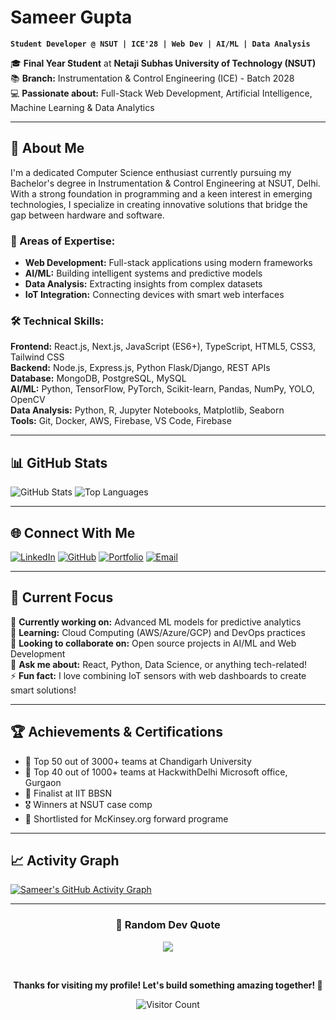 # Sameer Gupta 

**`Student Developer @ NSUT | ICE'28 | Web Dev | AI/ML | Data Analysis`**

🎓 **Final Year Student** at **Netaji Subhas University of Technology (NSUT)**  
📚 **Branch:** Instrumentation & Control Engineering (ICE) - Batch 2028  
💻 **Passionate about:** Full-Stack Web Development, Artificial Intelligence, Machine Learning & Data Analytics

---

## 🚀 About Me

I'm a dedicated Computer Science enthusiast currently pursuing my Bachelor's degree in Instrumentation & Control Engineering at NSUT, Delhi. With a strong foundation in programming and a keen interest in emerging technologies, I specialize in creating innovative solutions that bridge the gap between hardware and software.

### 🎯 Areas of Expertise:
- **Web Development:** Full-stack applications using modern frameworks
- **AI/ML:** Building intelligent systems and predictive models  
- **Data Analysis:** Extracting insights from complex datasets
- **IoT Integration:** Connecting devices with smart web interfaces

### 🛠️ Technical Skills:
**Frontend:** React.js, Next.js, JavaScript (ES6+), TypeScript, HTML5, CSS3, Tailwind CSS  
**Backend:** Node.js, Express.js, Python Flask/Django, REST APIs  
**Database:** MongoDB, PostgreSQL, MySQL  
**AI/ML:** Python, TensorFlow, PyTorch, Scikit-learn, Pandas, NumPy, YOLO, OpenCV  
**Data Analysis:** Python, R, Jupyter Notebooks, Matplotlib, Seaborn  
**Tools:** Git, Docker, AWS, Firebase, VS Code, Firebase

---

## 📊 GitHub Stats

![GitHub Stats](https://github-readme-stats.vercel.app/api?username=sam-eer12&show_icons=true&theme=radical&count_private=true)
![Top Languages](https://github-readme-stats.vercel.app/api/top-langs/?username=sam-eer12&layout=compact&theme=radical)

---

## 🌐 Connect With Me

[![LinkedIn](https://img.shields.io/badge/LinkedIn-0077B5?style=for-the-badge&logo=linkedin&logoColor=white)](https://www.linkedin.com/in/sameer-gupta-768b28312/)
[![GitHub](https://img.shields.io/badge/GitHub-100000?style=for-the-badge&logo=github&logoColor=white)](https://github.com/sam-eer12)
[![Portfolio](https://img.shields.io/badge/Portfolio-FF5722?style=for-the-badge&logo=todoist&logoColor=white)](https://sameergupta.dev)
[![Email](https://img.shields.io/badge/Email-D14836?style=for-the-badge&logo=gmail&logoColor=white)](mailto:sameer.gupta.ug24@nsut.ac.in)

---

## 💼 Current Focus

🔭 **Currently working on:** Advanced ML models for predictive analytics  
🌱 **Learning:** Cloud Computing (AWS/Azure/GCP) and DevOps practices  
👯 **Looking to collaborate on:** Open source projects in AI/ML and Web Development  
💬 **Ask me about:** React, Python, Data Science, or anything tech-related!  
⚡ **Fun fact:** I love combining IoT sensors with web dashboards to create smart solutions!

---

## 🏆 Achievements & Certifications

- 🥇 Top 50 out of 3000+ teams at Chandigarh University 
- 📜 Top 40 out of 1000+ teams at HackwithDelhi Microsoft office, Gurgaon
- 📜 Finalist at IIT BBSN
- 🎖️ Winners at NSUT case comp
- 🏅 Shortlisted for McKinsey.org forward programe 

---

## 📈 Activity Graph

[![Sameer's GitHub Activity Graph](https://github-readme-activity-graph.vercel.app/graph?username=sam-eer12&theme=react-dark&hide_border=true)](https://github.com/sam-eer12)

---

<div align="center">
  <h3>💭 Random Dev Quote</h3>
  
  ![](https://quotes-github-readme.vercel.app/api?type=horizontal&theme=radical)
  
  <br/>
  
  **Thanks for visiting my profile! Let's build something amazing together! 🚀**
  
  ![Visitor Count](https://visitcount.itsvg.in/api?id=sam-eer12&icon=0&color=0)
</div>
